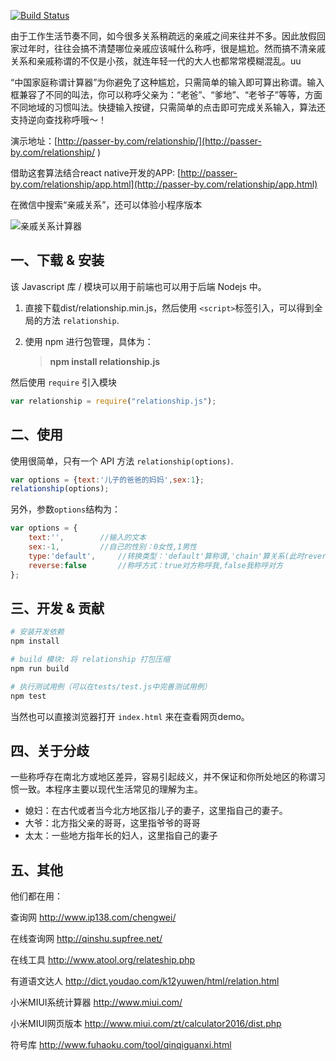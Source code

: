 [![Build Status](https://travis-ci.org/mumuy/relationship.svg?branch=gh-pages)](https://travis-ci.org/mumuy/relationship/)

由于工作生活节奏不同，如今很多关系稍疏远的亲戚之间来往并不多。因此放假回家过年时，往往会搞不清楚哪位亲戚应该喊什么称呼，很是尴尬。然而搞不清亲戚关系和亲戚称谓的不仅是小孩，就连年轻一代的大人也都常常模糊混乱。uu

“中国家庭称谓计算器”为你避免了这种尴尬，只需简单的输入即可算出称谓。输入框兼容了不同的叫法，你可以称呼父亲为：“老爸”、“爹地”、“老爷子”等等，方面不同地域的习惯叫法。快捷输入按键，只需简单的点击即可完成关系输入，算法还支持逆向查找称呼哦～！


演示地址：[http://passer-by.com/relationship/](http://passer-by.com/relationship/ )

借助这套算法结合react native开发的APP: [http://passer-by.com/relationship/app.html](http://passer-by.com/relationship/app.html)

在微信中搜索“亲戚关系”，还可以体验小程序版本

![亲戚关系计算器](http://passer-by.com/relationship/image/qrcode.jpg)

## 一、下载 & 安装

该 Javascript 库 / 模块可以用于前端也可以用于后端 Nodejs 中。

1. 直接下载dist/relationship.min.js，然后使用 `<script>`标签引入，可以得到全局的方法 `relationship`.
2. 使用 npm 进行包管理，具体为：

	> **npm install relationship.js**

然后使用 `require` 引入模块

```js
var relationship = require("relationship.js");
```


## 二、使用

使用很简单，只有一个 API 方法 `relationship(options)`.

```js
var options = {text:'儿子的爸爸的妈妈',sex:1};
relationship(options);
```

另外，参数`options`结构为：

```js
var options = {
	text:'',		//输入的文本
	sex:-1,			//自己的性别：0女性,1男性
	type:'default',		//转换类型：'default'算称谓,'chain'算关系(此时reverse无效)
	reverse:false		//称呼方式：true对方称呼我,false我称呼对方
};
```


## 三、开发 & 贡献

```sh
# 安装开发依赖
npm install 

# build 模块: 将 relationship 打包压缩
npm run build

# 执行测试用例（可以在tests/test.js中完善测试用例）
npm test
```

当然也可以直接浏览器打开 `index.html` 来在查看网页demo。


## 四、关于分歧

一些称呼存在南北方或地区差异，容易引起歧义，并不保证和你所处地区的称谓习惯一致。本程序主要以现代生活常见的理解为主。
* 媳妇：在古代或者当今北方地区指儿子的妻子，这里指自己的妻子。
* 大爷：北方指父亲的哥哥，这里指爷爷的哥哥
* 太太：一些地方指年长的妇人，这里指自己的妻子

## 五、其他

他们都在用：

查询网
http://www.ip138.com/chengwei/

在线查询网
http://qinshu.supfree.net/

在线工具
http://www.atool.org/relateship.php

有道语文达人
http://dict.youdao.com/k12yuwen/html/relation.html

小米MIUI系统计算器
http://www.miui.com/

小米MIUI网页版本
http://www.miui.com/zt/calculator2016/dist.php

符号库
http://www.fuhaoku.com/tool/qinqiguanxi.html
